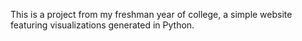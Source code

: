 This is a project from my freshman year of college, a simple website featuring visualizations generated in Python.
